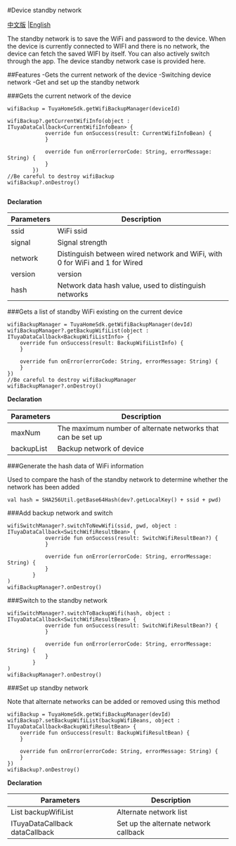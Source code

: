 #Device standby network

[中文版](README_zh.md) |[English](README.md)


The standby network is to save the WiFi and password to the device. When the device is currently connected to WIFI and there is no network, the device can fetch the saved WIFI by itself. You can also actively switch through the app. The device standby network case is provided here.

##Features
-Gets the current network of the device
-Switching device network
-Get and set up the standby network

###Gets the current network of the device


```
wifiBackup = TuyaHomeSdk.getWifiBackupManager(deviceId)

wifiBackup?.getCurrentWifiInfo(object : ITuyaDataCallback<CurrentWifiInfoBean> {
            override fun onSuccess(result: CurrentWifiInfoBean) {
            }

            override fun onError(errorCode: String, errorMessage: String) {
            }
        })
//Be careful to destroy wifiBackup
wifiBackup?.onDestroy()


```

**Declaration**

Parameters	 | Description
---|---
ssid | WiFi ssid
signal | Signal strength
network | Distinguish between wired network and WiFi, with 0 for WiFi and 1 for Wired
version | version
hash | Network data hash value, used to distinguish networks

###Gets a list of standby WiFi existing on the current device

```
wifiBackupManager = TuyaHomeSdk.getWifiBackupManager(devId)
wifiBackupManager?.getBackupWifiList(object : ITuyaDataCallback<BackupWifiListInfo> {
    override fun onSuccess(result: BackupWifiListInfo) {
    }

    override fun onError(errorCode: String, errorMessage: String) {
    }
})
//Be careful to destroy wifiBackupManager
wifiBackupManager?.onDestroy()
```
**Declaration**

Parameters	 | Description
---|---
maxNum | The maximum number of alternate networks that can be set up
backupList | Backup network of device

###Generate the hash data of WiFi information

Used to compare the hash of the standby network to determine whether the network has been added

```
val hash = SHA256Util.getBase64Hash(dev?.getLocalKey() + ssid + pwd)
```

###Add backup network and switch

```
wifiSwitchManager?.switchToNewWifi(ssid, pwd, object : ITuyaDataCallback<SwitchWifiResultBean> {
            override fun onSuccess(result: SwitchWifiResultBean?) {
            }

            override fun onError(errorCode: String, errorMessage: String) {
            }
        }
)
wifiBackupManager?.onDestroy()
```

###Switch to the standby network

```
wifiSwitchManager?.switchToBackupWifi(hash, object : ITuyaDataCallback<SwitchWifiResultBean> {
            override fun onSuccess(result: SwitchWifiResultBean?) {
            }

            override fun onError(errorCode: String, errorMessage: String) {
            }
        }
)
wifiBackupManager?.onDestroy()
```

###Set up standby network

Note that alternate networks can be added or removed using this method

```
wifiBackup = TuyaHomeSdk.getWifiBackupManager(devId)
wifiBackup?.setBackupWifiList(backupWifiBeans, object : ITuyaDataCallback<BackupWifiResultBean> {
    override fun onSuccess(result: BackupWifiResultBean) {
    }

    override fun onError(errorCode: String, errorMessage: String) {
    }
})
wifiBackup?.onDestroy()

```

**Declaration**

Parameters	 | Description
---|---
List<BackupWifiBean> backupWifiList | Alternate network list
ITuyaDataCallback<BackupWifiResultBean> dataCallback | Set up the alternate network callback


